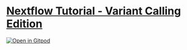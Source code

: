 # [Nextflow Tutorial - Variant Calling Edition](https://sateeshperi.github.io/nextflow_varcal/)

[![Open in Gitpod](https://gitpod.io/button/open-in-gitpod.svg)](https://gitpod.io/#https://github.com/sateeshperi/nextflow_varcal.git)
